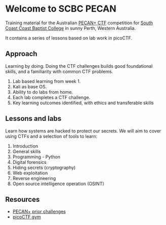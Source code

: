 # Welcome to SCBC PECAN

Training material for the Australian [PECAN+ CTF](https://pecanplus.ecusdf.org/) competition for [South Coast Coast Baptist College](https://www.scbc.wa.edu.au/) in sunny Perth, Western Australia. 

It contains a series of lessons based on lab work in picoCTF.

## Approach

Learning by doing. Doing the CTF challenges builds good foundational skills, and a familiarity with common CTF problems.

1. Lab based learning from week 1.
1. Kali as base OS.
1. Ability to do labs from home.
1. Each lab completes a CTF challenge.
1. Key learning outcomes identified, with ethics and transferable skills
   
## Lessons and labs

Learn how systems are hacked to protect our secrets. We will aim to cover using CTFs and a selection of tools to learn:

1. Introduction
1. General skills
1. Programming - Python
1. Digital forensics
1. Hiding secrets (cryptography)
1. Web exploitation
1. Reverse engineering
1. Open source intelligence operation (OSINT)

## Resources
* [PECAN+ prior challenges](https://pecanplus.ecusri.org/?page=challenges)
* [picoCTF gym](https://play.picoctf.org/practice)


